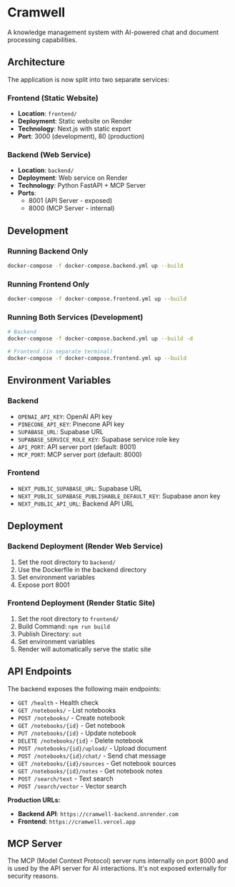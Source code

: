 # Cramwell

A knowledge management system with AI-powered chat and document processing capabilities.

## Architecture

The application is now split into two separate services:

### Frontend (Static Website)
- **Location**: `frontend/`
- **Deployment**: Static website on Render
- **Technology**: Next.js with static export
- **Port**: 3000 (development), 80 (production)

### Backend (Web Service)
- **Location**: `backend/`
- **Deployment**: Web service on Render
- **Technology**: Python FastAPI + MCP Server
- **Ports**: 
  - 8001 (API Server - exposed)
  - 8000 (MCP Server - internal)

## Development

### Running Backend Only
```bash
docker-compose -f docker-compose.backend.yml up --build
```

### Running Frontend Only
```bash
docker-compose -f docker-compose.frontend.yml up --build
```

### Running Both Services (Development)
```bash
# Backend
docker-compose -f docker-compose.backend.yml up --build -d

# Frontend (in separate terminal)
docker-compose -f docker-compose.frontend.yml up --build
```

## Environment Variables

### Backend
- `OPENAI_API_KEY`: OpenAI API key
- `PINECONE_API_KEY`: Pinecone API key
- `SUPABASE_URL`: Supabase URL
- `SUPABASE_SERVICE_ROLE_KEY`: Supabase service role key
- `API_PORT`: API server port (default: 8001)
- `MCP_PORT`: MCP server port (default: 8000)

### Frontend
- `NEXT_PUBLIC_SUPABASE_URL`: Supabase URL
- `NEXT_PUBLIC_SUPABASE_PUBLISHABLE_DEFAULT_KEY`: Supabase anon key
- `NEXT_PUBLIC_API_URL`: Backend API URL

## Deployment

### Backend Deployment (Render Web Service)
1. Set the root directory to `backend/`
2. Use the Dockerfile in the backend directory
3. Set environment variables
4. Expose port 8001

### Frontend Deployment (Render Static Site)
1. Set the root directory to `frontend/`
2. Build Command: `npm run build`
3. Publish Directory: `out`
4. Set environment variables
5. Render will automatically serve the static site

## API Endpoints

The backend exposes the following main endpoints:
- `GET /health` - Health check
- `GET /notebooks/` - List notebooks
- `POST /notebooks/` - Create notebook
- `GET /notebooks/{id}` - Get notebook
- `PUT /notebooks/{id}` - Update notebook
- `DELETE /notebooks/{id}` - Delete notebook
- `POST /notebooks/{id}/upload/` - Upload document
- `POST /notebooks/{id}/chat/` - Send chat message
- `GET /notebooks/{id}/sources` - Get notebook sources
- `GET /notebooks/{id}/notes` - Get notebook notes
- `POST /search/text` - Text search
- `POST /search/vector` - Vector search

**Production URLs:**
- **Backend API**: `https://cramwell-backend.onrender.com`
- **Frontend**: `https://cramwell.vercel.app`

## MCP Server

The MCP (Model Context Protocol) server runs internally on port 8000 and is used by the API server for AI interactions. It's not exposed externally for security reasons.
